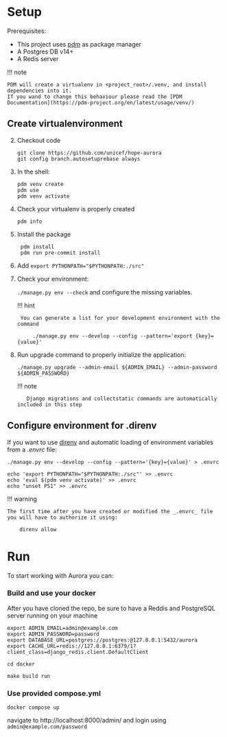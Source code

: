 # Setup


Prerequisites:

- This project uses [pdm](https://github.com/pdm-project/pdm#installation) as package manager
- A Postgres DB v14+
- A Redis server

!!! note

    PDM will create a virtualenv in <project_root>/.venv, and install dependencies into it.
    If you wand to change this behaviour please read the [PDM Documentation](https://pdm-project.org/en/latest/usage/venv/)


## Create virtualenvironment

2. Checkout code

    ```
    git clone https://github.com/unicef/hope-aurora
    git config branch.autosetuprebase always

    ```
   
1. In the shell:
    
    ```
    pdm venv create
    pdm use
    pdm venv activate
    ```
   
1. Check your virtualenv is properly created

    ```pdm info```


1. Install the package

    ```
     pdm install
     pdm run pre-commit install
    ```


1. Add `export PYTHONPATH="$PYTHONPATH:./src"`


1. Check your environment: 

    `./manage.py env --check` and configure the missing variables.

    !!! hint
    
        You can generate a list for your development environment with the command 
    
            ./manage.py env --develop --config --pattern='export {key}={value}'   

1. Run upgrade command to properly initialize the application: 

    `./manage.py upgrade --admin-email ${ADMIN_EMAIL} --admin-password ${ADMIN_PASSWORD}`
    
    !!! note
        
          Django migrations and collectstatic commands are automatically included in this step


## Configure environment for .direnv

If you want to use [direnv](https://direnv.net/) and automatic loading of environment variables from a _.envrc_ file:
    
```
./manage.py env --develop --config --pattern='{key}={value}' > .envrc

echo 'export PYTHONPATH="$PYTHONPATH:./src"' >> .envrc
echo 'eval $(pdm venv activate)' >> .envrc
echo "unset PS1" >> .envrc
```

!!! warning

    The first time after you have created or modified the _.envrc_ file you will have to authorize it using:

        direnv allow

# Run

To start working with Aurora you can:


### Build and use your docker

After you have cloned the repo, be sure to have a Reddis and PostgreSQL server running on your machine

    export ADMIN_EMAIL=admin@example.com
    export ADMIN_PASSWORD=password
    export DATABASE_URL=postgres://postgres:@127.0.0.1:5432/aurora
    export CACHE_URL=redis://127.0.0.1:6379/1?client_class=django_redis.client.DefaultClient

    cd docker

    make build run


### Use provided compose.yml

    docker compose up

navigate to http://localhost:8000/admin/ and login using `admin@example.com/password`
